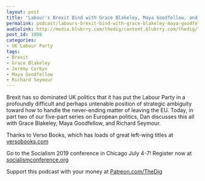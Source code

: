 ```yaml
---
layout: post
title: "Labour's Brexit Bind with Grace Blakeley, Maya Goodfellow, and Richard Seymour"
permalink: podcast/labours-brexit-bind-with-grace-blakeley-maya-goodfellow-and-richard-seymour
audiolink: http://media.blubrry.com/thedig/content.blubrry.com/thedig/The_Dig-EP_202-UKpolitics.mp3
post_id: 1098
categories: 
- UK Labour Party
tags: 
- Brexit
- Grace Blakeley
- Jeremy Corbyn
- Maya Goodfellow
- Richard Seymour
---
```


Brexit has so dominated UK politics that it has put the Labour Party in a profoundly difficult and perhaps untenable position of strategic ambiguity toward how to handle the never-ending matter of leaving the EU. Today, in part two of our five-part series on European politics, Dan discusses this all with Grace Blakeley, Maya Goodfellow, and Richard Seymour. 

Thanks to Verso Books, which has loads of great left-wing titles at 
[versobooks.com](http://versobooks.com)

Go to the Socialism 2019 conference in Chicago July 4-7! Register now at 
[socialismconference.org](http://socialismconference.org)

Support this podcast with your money at 
[Patreon.com/TheDig](http://Patreon.com/TheDig)